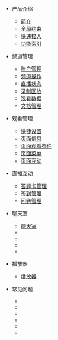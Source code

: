 * 产品介绍

  * [简介](/)
  * [全局约束](/limit)
  * [快速接入](/quick_start)
  * [功能索引](/function_index)
* 频道管理

  * [账户管理](account)
  * [频道操作](channelOperate)
  * [直播状态](channelState)
  * [录制回放](channelPlayback)
  * [观看数据](channelViewdata)
  * [文档管理](channelDoc)
* 观看管理
  
  * [快捷设置](webSetting)
  * [页面信息](webInfo)
  * [页面观看条件](webAuth)
  * [页面菜单](webMenu)
  * [页面互动](webInteract)
* 直播互动
    
  * [答题卡管理](answerRecordService)
  * [签到管理](checkinService)
  * [问卷管理](questionnaireService)
* 聊天室

  * [聊天室](chatRoomService)
  * []()
  * []()
  * []()
  * []()
* 播放器

  * [播放器](player/player)
* 常见问题

  * []()
  * []()
  * []()
  * []()
  * []()
  * []()